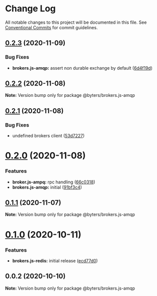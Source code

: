 # Change Log

All notable changes to this project will be documented in this file.
See [Conventional Commits](https://conventionalcommits.org) for commit guidelines.

## [0.2.3](https://github.com/BytersProject/brokers.js/compare/@byters/brokers.js-amqp@0.2.2...@byters/brokers.js-amqp@0.2.3) (2020-11-09)


### Bug Fixes

* **brokers.js-amqp:** assert non durable exchange by default ([6d4f19d](https://github.com/BytersProject/brokers.js/commit/6d4f19d95c56b0c33306a96d73cf5cac3e5cdb2c))





## [0.2.2](https://github.com/BytersProject/brokers.js/compare/@byters/brokers.js-amqp@0.2.1...@byters/brokers.js-amqp@0.2.2) (2020-11-08)

**Note:** Version bump only for package @byters/brokers.js-amqp





## [0.2.1](https://github.com/BytersProject/brokers.js/compare/@byters/brokers.js-amqp@0.2.0...@byters/brokers.js-amqp@0.2.1) (2020-11-08)


### Bug Fixes

* undefined brokers client ([53d7227](https://github.com/BytersProject/brokers.js/commit/53d72275056f6eaf9d11b804bf5c40602bba62c8))





# [0.2.0](https://github.com/BytersProject/brokers.js/compare/@byters/brokers.js-amqp@0.1.1...@byters/brokers.js-amqp@0.2.0) (2020-11-08)


### Features

* **broker.js-ampq:** rpc handling ([66c0318](https://github.com/BytersProject/brokers.js/commit/66c0318af76b90b025af3c8fa000e05861a68640))
* **brokers.js-amqp:** initial ([91bf3c4](https://github.com/BytersProject/brokers.js/commit/91bf3c4eb7814f01e13c80b3a03dc8237ffb7c7a))





## [0.1.1](https://github.com/BytersProject/brokers.js/compare/@byters/brokers.js-amqp@0.1.0...@byters/brokers.js-amqp@0.1.1) (2020-11-07)

**Note:** Version bump only for package @byters/brokers.js-amqp





# [0.1.0](https://github.com/BytersProject/brokers.js/compare/@byters/brokers.js-amqp@0.0.2...@byters/brokers.js-amqp@0.1.0) (2020-10-11)


### Features

* **brokers.js-redis:** initial release ([ecd77d0](https://github.com/BytersProject/brokers.js/commit/ecd77d0a84c539dfeb40416782ed990edc037c6e))





## 0.0.2 (2020-10-10)

**Note:** Version bump only for package @byters/brokers.js-amqp
